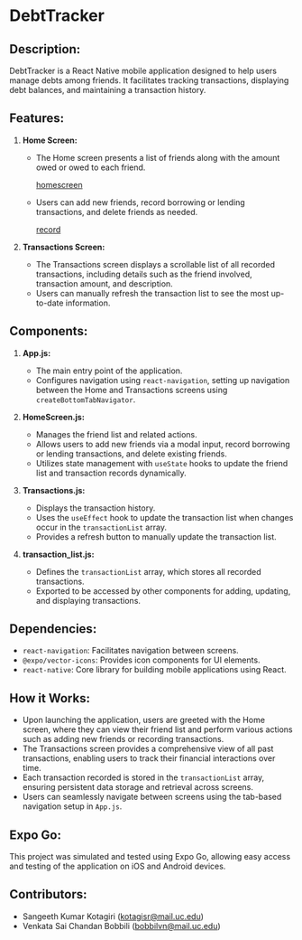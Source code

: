 # DebtTracker

## Description:
DebtTracker is a React Native mobile application designed to help users manage debts among friends. It facilitates tracking transactions, displaying debt balances, and maintaining a transaction history.

## Features:
1. **Home Screen:**
   - The Home screen presents a list of friends along with the amount owed or owed to each friend.
  
     [homescreen](screenshots/homescreen.jpeg)
     
   - Users can add new friends, record borrowing or lending transactions, and delete friends as needed.

     [record](screenshots/record.jpeg)
     

1. **Transactions Screen:**
   - The Transactions screen displays a scrollable list of all recorded transactions, including details such as the friend involved, transaction amount, and description.
   - Users can manually refresh the transaction list to see the most up-to-date information.

## Components:
1. **App.js:**
   - The main entry point of the application.
   - Configures navigation using `react-navigation`, setting up navigation between the Home and Transactions screens using `createBottomTabNavigator`.

2. **HomeScreen.js:**
   - Manages the friend list and related actions.
   - Allows users to add new friends via a modal input, record borrowing or lending transactions, and delete existing friends.
   - Utilizes state management with `useState` hooks to update the friend list and transaction records dynamically.

3. **Transactions.js:**
   - Displays the transaction history.
   - Uses the `useEffect` hook to update the transaction list when changes occur in the `transactionList` array.
   - Provides a refresh button to manually update the transaction list.

4. **transaction_list.js:**
   - Defines the `transactionList` array, which stores all recorded transactions.
   - Exported to be accessed by other components for adding, updating, and displaying transactions.

## Dependencies:
- `react-navigation`: Facilitates navigation between screens.
- `@expo/vector-icons`: Provides icon components for UI elements.
- `react-native`: Core library for building mobile applications using React.

## How it Works:
- Upon launching the application, users are greeted with the Home screen, where they can view their friend list and perform various actions such as adding new friends or recording transactions.
- The Transactions screen provides a comprehensive view of all past transactions, enabling users to track their financial interactions over time.
- Each transaction recorded is stored in the `transactionList` array, ensuring persistent data storage and retrieval across screens.
- Users can seamlessly navigate between screens using the tab-based navigation setup in `App.js`.

## Expo Go:
This project was simulated and tested using Expo Go, allowing easy access and testing of the application on iOS and Android devices.

## Contributors:
- Sangeeth Kumar Kotagiri (kotagisr@mail.uc.edu)
- Venkata Sai Chandan Bobbili (bobbilvn@mail.uc.edu)
